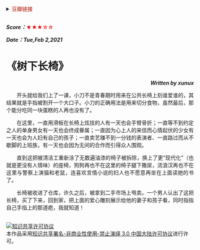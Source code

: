 <details>
    <summary><font color=blue**>豆瓣链接</font> </summary>

##
[<p align=right>豆瓣读书</p>](https://book.douban.com/subject/30458203/) 
<img src='png/012.png' width=900> 
---
</details>

##

***Score：***<font color=yellow**>★★★☆☆</font>

***Date：Tue,Feb 2,2021***

# 《树下长椅》
***<p align=right>Written by xunux</p>***

<p align=justify>
&emsp;&emsp;开头就给我们上了一课，小刀不是青春期时用来在公共长椅上刻谁爱谁的，其结果就是手指被割开一个大口子。小刀的正确用法是用来切分食物，虽然最后，那个能分吃同一块蛋糕的人再也没有了。

<p align=justify>
&emsp;&emsp;在这里，一直用滑板在长椅上炫技的人有一天也会手臂骨折；一直等不到约定之人的单身男女有一天也会终成眷属；一直因为心上人的来信而心情起伏的少女有一天也会为人妇有自己的孩子；一直卖艺赚不到一分钱的表演者、一直路过而从不歇脚的上班族，有一天也会因为无间的合作而引得众人围观。

<p align=justify>
&emsp;&emsp;直到这把被清洁工重新涂了无数遍油漆的椅子被拆除，换上了更“现代化”（也就是更没有人情味）的座椅，狗狗再也不在这里的椅子腿下撒尿，流浪汉再也不在这里与警察上演猫和老鼠，连喜欢言情小说的妇人也不愿意再坐在上面读她的书了。
<p align=justify>
&emsp;&emsp;长椅被收进了仓库，许久之后，被拿到二手市场上甩卖。一个男人认出了这把长椅，买了下来，回到家，把上面的爱心雕刻展示给他的妻子和孩子看，同时指指自己手指上的那道疤，我就知道！

##
<a rel="license" href="http://creativecommons.org/licenses/by-nc-nd/3.0/cn/"><img alt="知识共享许可协议" style="border-width:0" src="https://i.creativecommons.org/l/by-nc-nd/3.0/cn/88x31.png" /></a><br />本作品采用<a rel="license" href="http://creativecommons.org/licenses/by-nc-nd/3.0/cn/">知识共享署名-非商业性使用-禁止演绎 3.0 中国大陆许可协议</a>进行许可。